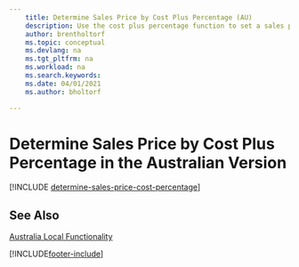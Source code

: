 ```yaml
---
    title: Determine Sales Price by Cost Plus Percentage (AU)
    description: Use the cost plus percentage function to set a sales price based on the cost of an item. The cost of the item can be calculated along with cost plus calculation. The discount will be based on this calculation.
    author: brentholtorf
    ms.topic: conceptual
    ms.devlang: na
    ms.tgt_pltfrm: na
    ms.workload: na
    ms.search.keywords:
    ms.date: 04/01/2021
    ms.author: bholtorf

---
```

# Determine Sales Price by Cost Plus Percentage in the Australian Version

[!INCLUDE [determine-sales-price-cost-percentage](../includes/AUNZ/determine-sales-price-cost-percentage.md)]

## See Also

[Australia Local Functionality](australia-local-functionality.md)


[!INCLUDE[footer-include](../../includes/footer-banner.md)]